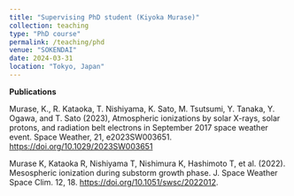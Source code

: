 ```yaml
---
title: "Supervising PhD student (Kiyoka Murase)"
collection: teaching
type: "PhD course"
permalink: /teaching/phd
venue: "SOKENDAI"
date: 2024-03-31
location: "Tokyo, Japan"
---
```


**Publications**

Murase, K., R. Kataoka, T. Nishiyama, K. Sato, M. Tsutsumi, Y. Tanaka, Y. Ogawa, and T. Sato (2023), Atmospheric ionizations by solar X-rays, solar protons, and radiation belt electrons in September 2017 space weather event. Space Weather, 21, e2023SW003651. https://doi.org/10.1029/2023SW003651

Murase K, Kataoka R, Nishiyama T, Nishimura K, Hashimoto T, et al. (2022). Mesospheric ionization during substorm growth phase. J. Space Weather Space Clim. 12, 18. https://doi.org/10.1051/swsc/2022012.